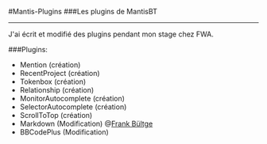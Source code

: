 #Mantis-Plugins
###Les plugins de MantisBT
***
J'ai écrit et modifié des plugins pendant mon stage chez FWA.

###Plugins:
* Mention				(création)
* RecentProject			(création)
* Tokenbox				(création)
* Relationship			(création)
* MonitorAutocomplete	(création)
* SelectorAutocomplete	(création)
* ScrollToTop			(création)
* Markdown 				(Modification) @[Frank Bültge](https://github.com/bueltge/Markdown-for-MantisBT)
* BBCodePlus			(Modification)